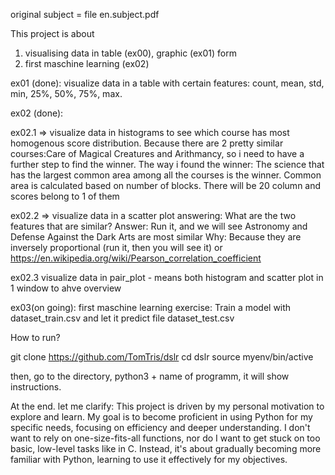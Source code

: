 original subject = file en.subject.pdf

This project is about

1. visualising data in table (ex00), graphic (ex01) form
2. first maschine learning (ex02)

ex01 (done):
visualize data in a table with certain features: count, mean, std, min, 25%, 50%, 75%, max.

ex02 (done):

ex02.1 => visualize data in histograms to see which course has most homogenous score distribution.
Because there are 2 pretty similar courses:Care of Magical Creatures and Arithmancy, so i need to have a further step to find the winner.
The way i found the winner: The science that has the largest common area among all the courses is the winner. Common area is calculated based on number of blocks. There will be 20 column and scores belong to 1 of them

ex02.2 =>  visualize data in a scatter plot answering: What are the two features that are similar?
Answer: Run it, and we will see Astronomy and Defense Against the Dark Arts are most similar
Why: Because they are inversely proportional (run it, then you will see it)
or 
https://en.wikipedia.org/wiki/Pearson_correlation_coefficient

ex02.3  visualize data in pair_plot - means both histogram and scatter plot in 1 window to ahve overview

ex03(on going): first maschine learning exercise: Train a model with dataset_train.csv and let it predict file dataset_test.csv


How to run?

git clone https://github.com/TomTris/dslr
cd dslr
source myenv/bin/active

then, go to the directory, python3 + name of programm, it will show instructions.

At the end. let me clarify:
This project is driven by my personal motivation to explore and learn.
My goal is to become proficient in using Python for my specific needs, focusing on efficiency and deeper understanding. I don't want to rely on one-size-fits-all functions, nor do I want to get stuck on too basic, low-level tasks like in C. Instead, it's about gradually becoming more familiar with Python, learning to use it effectively for my objectives. 